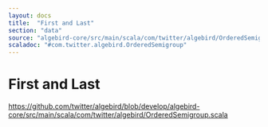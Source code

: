 ```yaml
---
layout: docs
title:  "First and Last"
section: "data"
source: "algebird-core/src/main/scala/com/twitter/algebird/OrderedSemigroup.scala"
scaladoc: "#com.twitter.algebird.OrderedSemigroup"
---
```


# First and Last

https://github.com/twitter/algebird/blob/develop/algebird-core/src/main/scala/com/twitter/algebird/OrderedSemigroup.scala
